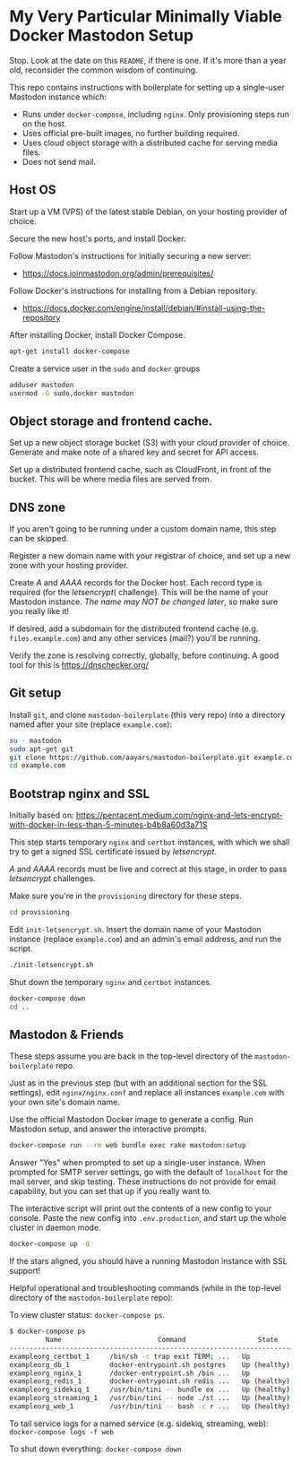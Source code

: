 # My Very Particular Minimally Viable Docker Mastodon Setup

Stop. Look at the date on this `README`, if there is one. If it's more than a year old, reconsider the common wisdom of continuing.

This repo contains instructions with boilerplate for setting up a single-user Mastodon instance which:

* Runs under `docker-compose`, including `nginx`. Only provisioning steps run on the host.
* Uses official pre-built images, no further building required.
* Uses cloud object storage with a distributed cache for serving media files.
* Does not send mail.


## Host OS

Start up a VM (VPS) of the latest stable Debian, on your hosting provider of choice.

Secure the new host's ports, and install Docker.

Follow Mastodon's instructions for initially securing a new server:
  - https://docs.joinmastodon.org/admin/prerequisites/

Follow Docker's instructions for installing from a Debian repository.
  - https://docs.docker.com/engine/install/debian/#install-using-the-repository

After installing Docker, install Docker Compose.

```sh
apt-get install docker-compose
```

Create a service user in the `sudo` and `docker` groups

```sh
adduser mastodon
usermod -G sudo,docker mastodon
```

## Object storage and frontend cache.

Set up a new object storage bucket (S3) with your cloud provider of choice. Generate and make note of a shared key and secret for API access.

Set up a distributed frontend cache, such as CloudFront, in front of the bucket. This will be where media files are served from.


## DNS zone

If you aren't going to be running under a custom domain name, this step can be skipped.

Register a new domain name with your registrar of choice, and set up a new zone with your hosting provider.

Create *A* and *AAAA* records for the Docker host. Each record type is required (for the *letsencrypt*( challenge). This will be the name of your Mastodon instance. *The name may NOT be changed later*, so make sure you really like it!

If desired, add a subdomain for the distributed frontend cache (e.g. `files.example.com`) and any other services (mail?) you'll be running.

Verify the zone is resolving correctly, globally, before continuing. A good tool for this is https://dnschecker.org/


## Git setup

Install `git`, and clone `mastodon-boilerplate` (this very repo) into a directory named after your site (replace `example.com`):

```sh
su - mastodon
sudo apt-get git
git clone https://github.com/aayars/mastodon-boilerplate.git example.com
cd example.com
```


## Bootstrap nginx and SSL

Initially based on:
  https://pentacent.medium.com/nginx-and-lets-encrypt-with-docker-in-less-than-5-minutes-b4b8a60d3a71S

This step starts temporary `nginx` and `certbot` instances, with which we shall try to get a signed SSL certificate issued by *letsencrypt*.

*A* and *AAAA* records must be live and correct at this stage, in order to pass *letsencrypt* challenges.

Make sure you're in the `provisioning` directory for these steps.

```sh
cd provisioning
```

Edit `init-letsencrypt.sh`. Insert the domain name of your Mastodon instance (replace `example.com`) and an admin's email address, and run the script.

```sh
./init-letsencrypt.sh
```

Shut down the temporary `nginx` and `certbot` instances.

```sh
docker-compose down
cd ..
```


## Mastodon &amp; Friends

These steps assume you are back in the top-level directory of the `mastodon-boilerplate` repo.

Just as in the previous step (but with an additional section for the SSL settings), edit `nginx/nginx.conf` and replace all instances `example.com` with your own site's domain name.

Use the official Mastodon Docker image to generate a config. Run Mastodon setup, and answer the interactive prompts.

```sh
docker-compose run --rm web bundle exec rake mastodon:setup
```

Answer "Yes" when prompted to set up a single-user instance. When prompted for SMTP server settings, go with the default of `localhost` for the mail server, and skip testing. These instructions do not provide for email capability, but you can set that up if you really want to.

The interactive script will print out the contents of a new config to your console. Paste the new config into `.env.production`, and start up the whole cluster in daemon mode.

```sh
docker-compose up -d
```

If the stars aligned, you should have a running Mastodon instance with SSL support!

Helpful operational and troubleshooting commands (while in the top-level directory of the `mastodon-boilerplate` repo):

To view cluster status: `docker-compose ps`.

```sh
$ docker-compose ps
         Name                        Command                  State                        Ports
------------------------------------------------------------------------------------------------------------------
exampleorg_certbot_1     /bin/sh -c trap exit TERM; ...   Up             443/tcp, 80/tcp
exampleorg_db_1          docker-entrypoint.sh postgres    Up (healthy)
exampleorg_nginx_1       /docker-entrypoint.sh /bin ...   Up             0.0.0.0:443->443/tcp, 0.0.0.0:80->80/tcp
exampleorg_redis_1       docker-entrypoint.sh redis ...   Up (healthy)
exampleorg_sidekiq_1     /usr/bin/tini -- bundle ex ...   Up (healthy)   3000/tcp, 4000/tcp
exampleorg_streaming_1   /usr/bin/tini -- node ./st ...   Up (healthy)   3000/tcp, 4000/tcp
exampleorg_web_1         /usr/bin/tini -- bash -c r ...   Up (healthy)   3000/tcp, 4000/tcp
```

To tail service logs for a named service (e.g. sidekiq, streaming, web): `docker-compose logs -f web`

To shut down everything: `docker-compose down`
